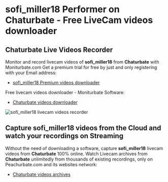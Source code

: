 # sofi_miller18 Performer on Chaturbate - Free LiveCam videos downloader

## Chaturbate Live Videos Recorder

Monitor and record livecam videos of **sofi_miller18** from **Chaturbate** with Moniturbate.com
Get a premium trial for free by just and only registering with your Email address:
* [sofi_miller18 Premium videos downloader](https://moniturbate.com/request-demo-licence-key.html)

Free livecam videos downloader - Moniturbate Software:
* [Chaturbate videos downloader](https://moniturbate.com/moniturbate-download-software.html)

![sofi_miller18 livecam videos recorder](https://peachurnet.com/templates/moniturbate-software.png)


## Capture sofi_miller18 videos from the Cloud and watch your recordings on Streaming

Without the need of downloading a software, capture **sofi_miller18** livecam videos from **Chaturbate** 100% online.
Watch Livecam archives from **Chaturbate** unlimitedly from thousands of existing recordings, only on Peachurbate.com and its websites network:
* [Chaturbate videos archives](https://peachurnet.com/)